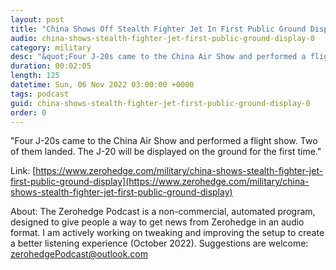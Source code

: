 ```yaml
---
layout: post
title: "China Shows Off Stealth Fighter Jet In First Public Ground Display"
audio: china-shows-stealth-fighter-jet-first-public-ground-display-0
category: military
desc: "&quot;Four J-20s came to the China Air Show and performed a flight show. Two of them landed. The J-20 will be displayed on the ground for the first time.&quot; "
duration: 00:02:05
length: 125
datetime: Sun, 06 Nov 2022 03:00:00 +0000
tags: podcast
guid: china-shows-stealth-fighter-jet-first-public-ground-display-0
order: 0
---
```

&quot;Four J-20s came to the China Air Show and performed a flight show. Two of them landed. The J-20 will be displayed on the ground for the first time.&quot; 

Link: [https://www.zerohedge.com/military/china-shows-stealth-fighter-jet-first-public-ground-display](https://www.zerohedge.com/military/china-shows-stealth-fighter-jet-first-public-ground-display)

About: The Zerohedge Podcast is a non-commercial, automated program, designed to give people a way to get news from Zerohedge in an audio format.  I am actively working on tweaking and improving the setup to create a better listening experience (October 2022).  Suggestions are welcome: [zerohedgePodcast@outlook.com](mailto:zerohedgePodcast@outlook.com)